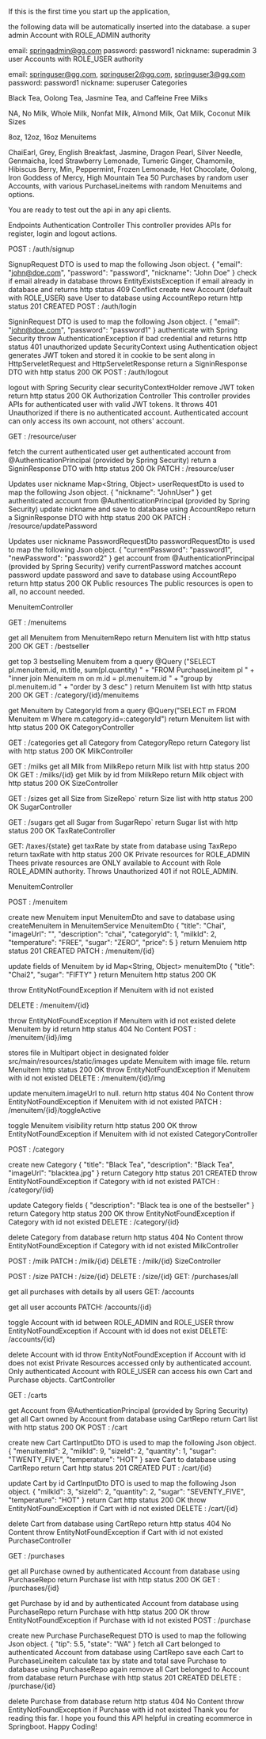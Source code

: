 If this is the first time you start up the application,

the following data will be automatically inserted into the database.
a super admin Account with ROLE_ADMIN authority

email: springadmin@gg.com
password: password1
nickname: superadmin
3 user Accounts with ROLE_USER authority

email: springuser@gg.com, springuser2@gg.com, springuser3@gg.com
password: password1
nickname: superuser
Categories

Black Tea, Oolong Tea, Jasmine Tea, and Caffeine Free
Milks

NA, No Milk, Whole Milk, Nonfat Milk, Almond Milk, Oat Milk, Coconut Milk
Sizes

8oz, 12oz, 16oz
Menuitems

ChaiEarl, Grey, English Breakfast, Jasmine, Dragon Pearl, Silver Needle, Genmaicha, Iced Strawberry Lemonade, Tumeric Ginger, Chamomile, Hibiscus Berry, Min, Peppermint, Frozen Lemonade, Hot Chocolate, Oolong, Iron Goddess of Mercy, High Mountain Tea
50 Purchases by random user Accounts, with various PurchaseLineitems with random Menuitems and options.

You are ready to test out the api in any api clients.

Endpoints
Authentication Controller
This controller provides APIs for register, login and logout actions.

POST : /auth/signup

SignupRequest DTO is used to map the following Json object.
{
"email": "john@doe.com",
"password": "password",
"nickname": "John Doe"
}
check if email already in database
throws EntityExistsException if email already in database and returns http status 409 Conflict
create new Account (default with ROLE_USER)
save User to database using AccountRepo
return http status 201 CREATED
POST : /auth/login

SigninRequest DTO is used to map the following Json object.
{
"email": "john@doe.com",
"password": "password1"
}
authenticate with Spring Security
throw AuthenticationException if bad credential and returns http status 401 unauthorized
update SecurityContext using Authentication object
generates JWT token and stored it in cookie to be sent along in HttpServeletRequest and HttpServeletResponse
return a SigninResponse DTO with http status 200 OK
POST : /auth/logout

logout with Spring Security
clear securityContextHolder
remove JWT token
return http status 200 OK
Authorization Controller
This controller provides APIs for authenticated user with valid JWT tokens. It throws 401 Unauthorized if there is no authenticated account. Authenticated account can only access its own account, not others' account.

GET : /resource/user

fetch the current authenticated user
get authenticated account from @AuthenticationPrincipal (provided by Spring Security)
return a SigninResponse DTO with http status 200 Ok
PATCH : /resource/user

Updates user nickname
Map<String, Object> userRequestDto is used to map the following Json object.
{
"nickname": "JohnUser"
}
get authenticated account from @AuthenticationPrincipal (provided by Spring Security)
update nickname and save to database using AccountRepo
return a SigninResponse DTO with http status 200 OK
PATCH : /resource/updatePassword

Updates user nickname
PasswordRequestDto passwordRequestDto is used to map the following Json object.
{
"currentPassword": "password1",
"newPassword": "password2"
}
get account from @AuthenticationPrincipal (provided by Spring Security)
verify currentPassword matches account password
update password and save to database using AccountRepo
return http status 200 OK
Public resources
The public resources is open to all, no account needed.

MenuitemController

GET : /menuitems

get all Menuitem from MenuitemRepo
return Menuitem list with http status 200 OK
GET : /bestseller

get top 3 bestselling Menuitem from a query
@Query ("SELECT pl.menuitem.id, m.title, sum(pl.quantity) " +
"FROM PurchaseLineitem pl " +
"inner join Menuitem m on m.id = pl.menuitem.id " +
"group by pl.menuitem.id " +
"order by 3 desc"
)
return Menuitem list with http status 200 OK
GET : /category/{id}/menuitems

get Menuitem by CategoryId from a query
@Query("SELECT m FROM Menuitem m Where m.category.id=:categoryId")
return Menuitem list with http status 200 OK
CategoryController

GET : /categories
get all Category from CategoryRepo
return Category list with http status 200 OK
MilkController

GET : /milks
get all Milk from MilkRepo
return Milk list with http status 200 OK
GET : /milks/{id}
get Milk by id from MilkRepo
return Milk object with http status 200 OK
SizeController

GET : /sizes
get all Size from SizeRepo`
return Size list with http status 200 OK
SugarController

GET : /sugars
get all Sugar from SugarRepo`
return Sugar list with http status 200 OK
TaxRateController

GET: /taxes/{state}
get taxRate by state from database using TaxRepo
return taxRate with http status 200 OK
Private resources for ROLE_ADMIN
Thees private resources are ONLY available to Account with Role ROLE_ADMIN authority. Throws Unauthorized 401 if not ROLE_ADMIN.

MenuitemController

POST : /menuitem

create new Menuitem
input MenuitemDto and save to database using createMenuitem in MenuitemService
MenuitemDto
{
"title": "Chai",
"imageUrl": "",
"description": "chai",
"categoryId": 1,
"milkId": 2,
"temperature": "FREE",
"sugar": "ZERO",
"price": 5
}
return Menuiem http status 201 CREATED
PATCH : /menuitem/{id}

update fields of Menuitem by id
Map<String, Object> menuitemDto
{
"title": "Chai2",
"sugar": "FIFTY"
}
return Menuitem http status 200 OK

throw EntityNotFoundException if Menuitem with id not existed

DELETE : /menuitem/{id}

throw EntityNotFoundException if Menuitem with id not existed
delete Menuitem by id
return http status 404 No Content
POST : /menuitem/{id}/img

stores file in Multipart object in designated folder src/main/resources/static/images
update Menuitem with image file.
return Menuitem http status 200 OK
throw EntityNotFoundException if Menuitem with id not existed
DELETE : /menuitem/{id}/img

update menuitem.imageUrl to null.
return http status 404 No Content
throw EntityNotFoundException if Menuitem with id not existed
PATCH : /menuitem/{id}/toggleActive

toggle Menuitem visibility
return http status 200 OK
throw EntityNotFoundException if Menuitem with id not existed
CategoryController

POST : /category

create new Category
{
"title": "Black Tea",
"description": "Black Tea",
"imageUrl": "blacktea.jpg"
}
return Category http status 201 CREATED
throw EntityNotFoundException if Category with id not existed
PATCH : /category/{id}

update Category fields
{
"description": "Black tea is one of the bestseller"
}
return Category http status 200 OK
throw EntityNotFoundException if Category with id not existed
DELETE : /category/{id}

delete Category from database
return http status 404 No Content
throw EntityNotFoundException if Category with id not existed
MilkController

POST : /milk
PATCH : /milk/{id}
DELETE : /milk/{id}
SizeController

POST : /size
PATCH : /size/{id}
DELETE : /size/{id}
GET: /purchases/all

get all purchases with details by all users
GET: /accounts

get all user accounts
PATCH: /accounts/{id}

toggle Account with id between ROLE_ADMIN and ROLE_USER
throw EntityNotFoundException if Account with id does not exist
DELETE: /accounts/{id}

delete Account with id
throw EntityNotFoundException if Account with id does not exist
Private Resources accessed only by authenticated account.
Only authenticated Account with ROLE_USER can access his own Cart and Purchase objects.
CartController

GET : /carts

get Account from @AuthenticationPrincipal (provided by Spring Security)
get all Cart owned by Account from database using CartRepo
return Cart list with http status 200 OK
POST : /cart

create new Cart
CartInputDto DTO is used to map the following Json object.
{
"menuitemId": 2,
"milkId": 9,
"sizeId": 2,
"quantity": 1,
"sugar": "TWENTY_FIVE",
"temperature": "HOT"
}
save Cart to database using CartRepo
return Cart http status 201 CREATED
PUT : /cart/{id}

update Cart by id
CartInputDto DTO is used to map the following Json object.
{
"milkId": 3,
"sizeId": 2,
"quantity": 2,
"sugar": "SEVENTY_FIVE",
"temperature": "HOT"
}
return Cart http status 200 OK
throw EntityNotFoundException if Cart with id not existed
DELETE : /cart/{id}

delete Cart from database using CartRepo
return http status 404 No Content
throw EntityNotFoundException if Cart with id not existed
PurchaseController

GET : /purchases

get all Purchase owned by authenticated Account from database using PurchaseRepo
return Purchase list with http status 200 OK
GET : /purchases/{id}

get Purchase by id and by authenticated Account from database using PurchaseRepo
return Purchase with http status 200 OK
throw EntityNotFoundException if Purchase with id not existed
POST : /purchase

create new Purchase
PurchaseRequest DTO is used to map the following Json object.
{
"tip": 5.5,
"state": "WA"
}
fetch all Cart belonged to authenticated Account from database using CartRepo
save each Cart to PurchaseLineitem
calculate tax by state and total
save Purchase to database using PurchaseRepo again
remove all Cart belonged to Account from database
return Purchase with http status 201 CREATED
DELETE : /purchase/{id}

delete Purchase from database
return http status 404 No Content
throw EntityNotFoundException if Purchase with id not existed
Thank you for reading this far. I hope you found this API helpful in creating ecommerce in Springboot. Happy Coding!